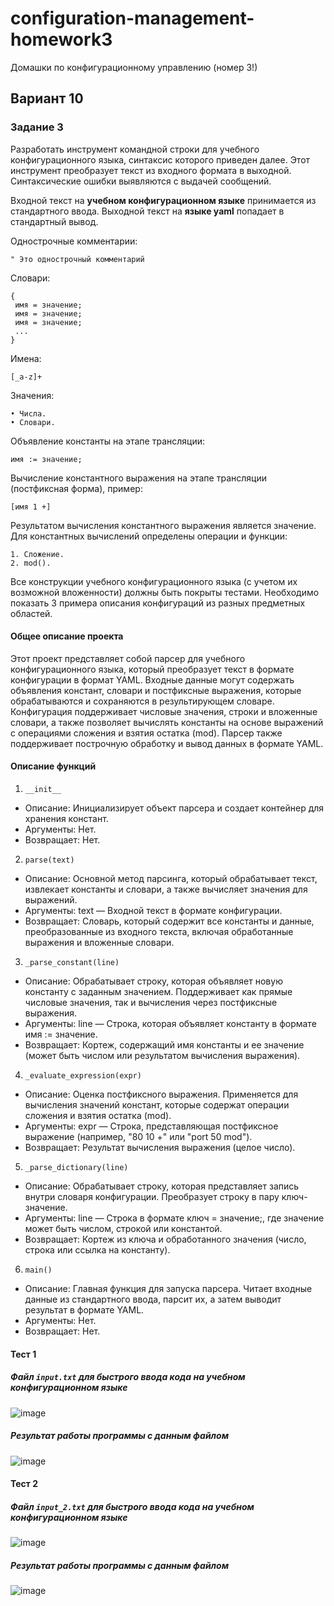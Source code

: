# configuration-management-homework3
Домашки по конфигурационному управлению (номер 3!)
## Вариант 10
### Задание 3

Разработать инструмент командной строки для учебного конфигурационного
языка, синтаксис которого приведен далее. Этот инструмент преобразует текст из
входного формата в выходной. Синтаксические ошибки выявляются с выдачей
сообщений.

Входной текст на **учебном конфигурационном языке** принимается из
стандартного ввода. Выходной текст на **языке yaml** попадает в стандартный
вывод.

Однострочные комментарии:
```
" Это однострочный комментарий
```

Словари:
```
{
 имя = значение;
 имя = значение;
 имя = значение;
 ...
}
```

Имена:
```
[_a-z]+
```

Значения:
```
• Числа.
• Словари.
```

Объявление константы на этапе трансляции:
```
имя := значение;
```

Вычисление константного выражения на этапе трансляции (постфиксная
форма), пример:
```
[имя 1 +]
```

Результатом вычисления константного выражения является значение.
Для константных вычислений определены операции и функции:
```
1. Сложение.
2. mod().
```
   
Все конструкции учебного конфигурационного языка (с учетом их
возможной вложенности) должны быть покрыты тестами. Необходимо показать 3
примера описания конфигураций из разных предметных областей.

#### Общее описание проекта

Этот проект представляет собой парсер для учебного конфигурационного языка, который преобразует текст в формате конфигурации в формат YAML. Входные данные могут содержать объявления констант, словари и постфиксные выражения, которые обрабатываются и сохраняются в результирующем словаре. Конфигурация поддерживает числовые значения, строки и вложенные словари, а также позволяет вычислять константы на основе выражений с операциями сложения и взятия остатка (mod). Парсер также поддерживает построчную обработку и вывод данных в формате YAML.

#### Описание функций

1. `__init__`
  - Описание: Инициализирует объект парсера и создает контейнер для хранения констант.
  - Аргументы: Нет.
  - Возвращает: Нет.

2. `parse(text)`
 - Описание: Основной метод парсинга, который обрабатывает текст, извлекает константы и словари, а также вычисляет значения для выражений.
 - Аргументы: text — Входной текст в формате конфигурации.
 - Возвращает: Словарь, который содержит все константы и данные, преобразованные из входного текста, включая обработанные выражения и вложенные словари.
 
3. `_parse_constant(line)`
 - Описание: Обрабатывает строку, которая объявляет новую константу с заданным значением. Поддерживает как прямые числовые значения, так и вычисления через постфиксные выражения.
 - Аргументы: line — Строка, которая объявляет константу в формате имя := значение.
 - Возвращает: Кортеж, содержащий имя константы и ее значение (может быть числом или результатом вычисления выражения).

4. `_evaluate_expression(expr)`
 - Описание: Оценка постфиксного выражения. Применяется для вычисления значений констант, которые содержат операции сложения и взятия остатка (mod).
 - Аргументы: expr — Строка, представляющая постфиксное выражение (например, "80 10 +" или "port 50 mod").
 - Возвращает: Результат вычисления выражения (целое число).

5. `_parse_dictionary(line)`
 - Описание: Обрабатывает строку, которая представляет запись внутри словаря конфигурации. Преобразует строку в пару ключ-значение.
 - Аргументы: line — Строка в формате ключ = значение;, где значение может быть числом, строкой или константой.
 - Возвращает: Кортеж из ключа и обработанного значения (число, строка или ссылка на константу).

6. `main()`
 - Описание: Главная функция для запуска парсера. Читает входные данные из стандартного ввода, парсит их, а затем выводит результат в формате YAML.
 - Аргументы: Нет.
 - Возвращает: Нет.

#### Тест 1

##### Файл `input.txt` для быстрого ввода кода на учебном конфигурационном языке
![image](https://github.com/user-attachments/assets/00c8e98a-05cf-4e6b-a312-9f85e379bac5)
##### Результат работы программы с данным файлом
![image](https://github.com/user-attachments/assets/46e51eb3-7f7b-4591-8601-029e1e5c0a27)


#### Тест 2

##### Файл `input_2.txt` для быстрого ввода кода на учебном конфигурационном языке
![image](https://github.com/user-attachments/assets/281609de-3130-463d-b834-939086f2fd1a)
##### Результат работы программы с данным файлом
![image](https://github.com/user-attachments/assets/662a07d0-2a8e-4808-8db2-a3ebd57b409b)



